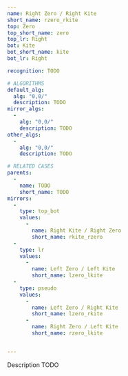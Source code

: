 ```yaml
---
name: Right Zero / Right Kite
short_name: rzero_rkite
top: Zero
top_short_name: zero
top_lr: Right
bot: Kite
bot_short_name: kite
bot_lr: Right

recognition: TODO

# ALGORITHMS
default_alg:
  alg: "0,0/"
  description: TODO
mirror_algs:
  -
    alg: "0,0/"
    description: TODO
other_algs:
  -
    alg: "0,0/"
    description: TODO

# RELATED CASES
parents:
  -
    name: TODO
    short_name: TODO
mirrors:
  -
    type: top_bot
    values: 
      -
        name: Right Kite / Right Zero
        short_name: rkite_rzero
  -
    type: lr
    values: 
      -
        name: Left Zero / Left Kite
        short_name: lzero_lkite
  -
    type: pseudo
    values: 
      -
        name: Left Zero / Right Kite
        short_name: lzero_rkite
      -
        name: Right Zero / Left Kite
        short_name: rzero_lkite


---
```


Description TODO

